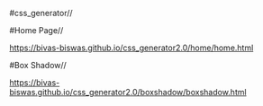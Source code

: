 #css_generator//

#Home Page//

https://bivas-biswas.github.io/css_generator2.0/home/home.html

#Box Shadow//

https://bivas-biswas.github.io/css_generator2.0/boxshadow/boxshadow.html

